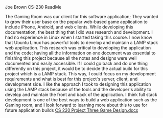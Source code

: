 Joe Brown
CS-230 ReadMe

The Gaming Room was our client for this software application; They wanted to grow their user base on the popular web-based game application to include iPhone, Android, and web clients. While developing this documentation, the best thing that I did was research and development. I had no experience in Linux when I started taking this course. I now know that Ubuntu Linux has powerful tools to develop and maintain a LAMP stack web application. This research was critical to developing the application and the code; having all the information on one document was essential to finishing this project because all the notes and designs were well documented and easily accessible. If I could go back and do one thing differently on this project, it would be to decide the actual build for this project which is a LAMP stack. This way, I could focus on my development requirements and what is best for this project's server, client, and development side. I like the approach I took to designing this application using the LAMP stack because of the tools and the developer's ability to develop and maintain the front and back of the application. I think full stack development is one of the best ways to build a web application such as the Gaming room, and I look forward to learning more about this to use for future application builds
[CS 230 Project Three Game Design.docx](https://github.com/J03Br0wn/Software-Application/files/9803578/CS.230.Project.Three.Game.Design.docx)
